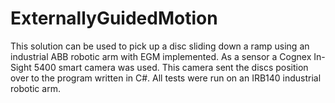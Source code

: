 # ExternallyGuidedMotion
This solution can be used to pick up a disc sliding down a ramp using an industrial ABB robotic arm with EGM implemented.
As a sensor a Cognex In-Sight 5400 smart camera was used. This camera sent the discs position over to the program written in C#. 
All tests were run on an IRB140 industrial robotic arm. 
 

